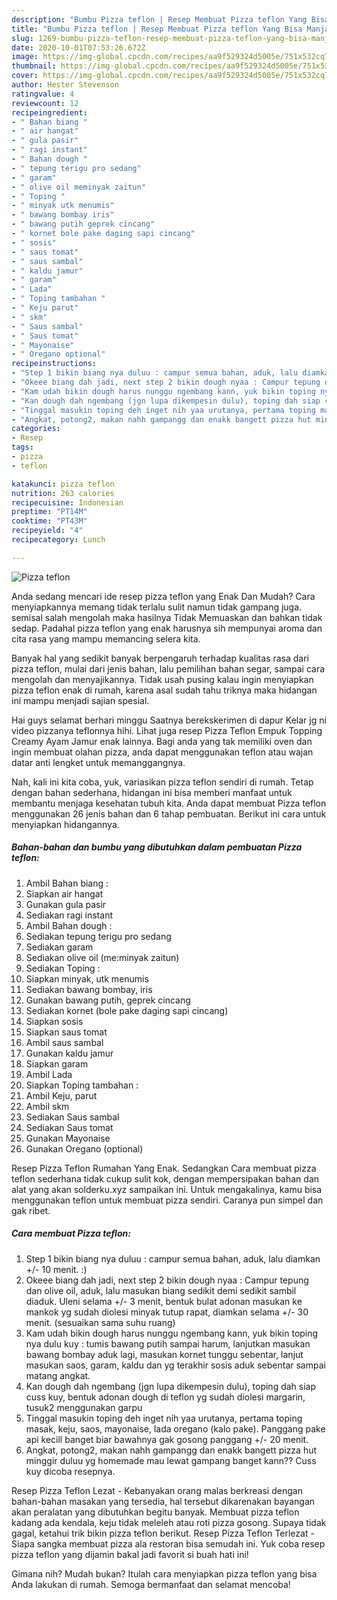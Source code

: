 ```yaml
---
description: "Bumbu Pizza teflon | Resep Membuat Pizza teflon Yang Bisa Manjain Lidah"
title: "Bumbu Pizza teflon | Resep Membuat Pizza teflon Yang Bisa Manjain Lidah"
slug: 1269-bumbu-pizza-teflon-resep-membuat-pizza-teflon-yang-bisa-manjain-lidah
date: 2020-10-01T07:53:26.672Z
image: https://img-global.cpcdn.com/recipes/aa9f529324d5005e/751x532cq70/pizza-teflon-foto-resep-utama.jpg
thumbnail: https://img-global.cpcdn.com/recipes/aa9f529324d5005e/751x532cq70/pizza-teflon-foto-resep-utama.jpg
cover: https://img-global.cpcdn.com/recipes/aa9f529324d5005e/751x532cq70/pizza-teflon-foto-resep-utama.jpg
author: Hester Stevenson
ratingvalue: 4
reviewcount: 12
recipeingredient:
- " Bahan biang "
- " air hangat"
- " gula pasir"
- " ragi instant"
- " Bahan dough "
- " tepung terigu pro sedang"
- " garam"
- " olive oil meminyak zaitun"
- " Toping "
- " minyak utk menumis"
- " bawang bombay iris"
- " bawang putih geprek cincang"
- " kornet bole pake daging sapi cincang"
- " sosis"
- " saus tomat"
- " saus sambal"
- " kaldu jamur"
- " garam"
- " Lada"
- " Toping tambahan "
- " Keju parut"
- " skm"
- " Saus sambal"
- " Saus tomat"
- " Mayonaise"
- " Oregano optional"
recipeinstructions:
- "Step 1 bikin biang nya duluu : campur semua bahan, aduk, lalu diamkan +/- 10 menit. :)"
- "Okeee biang dah jadi, next step 2 bikin dough nyaa : Campur tepung dan olive oil, aduk, lalu masukan biang sedikit demi sedikit sambil diaduk. Uleni selama +/- 3 menit, bentuk bulat adonan masukan ke mankok yg sudah diolesi minyak tutup rapat, diamkan selama +/- 30 menit. (sesuaikan sama suhu ruang)"
- "Kam udah bikin dough harus nunggu ngembang kann, yuk bikin toping nya dulu kuy : tumis bawang putih sampai harum, lanjutkan masukan bawang bombay aduk lagi, masukan kornet tunggu sebentar, lanjut masukan saos, garam, kaldu dan yg terakhir sosis aduk sebentar sampai matang angkat."
- "Kan dough dah ngembang (jgn lupa dikempesin dulu), toping dah siap cuss kuy, bentuk adonan dough di teflon yg sudah diolesi margarin, tusuk2 menggunakan garpu"
- "Tinggal masukin toping deh inget nih yaa urutanya, pertama toping masak, keju, saos, mayonaise, lada oregano (kalo pake). Panggang pake api kecill banget biar bawahnya gak gosong panggang +/- 20 menit."
- "Angkat, potong2, makan nahh gampangg dan enakk bangett pizza hut minggir duluu yg homemade mau lewat gampang banget kann?? Cuss kuy dicoba resepnya."
categories:
- Resep
tags:
- pizza
- teflon

katakunci: pizza teflon 
nutrition: 263 calories
recipecuisine: Indonesian
preptime: "PT14M"
cooktime: "PT43M"
recipeyield: "4"
recipecategory: Lunch

---
```



![Pizza teflon](https://img-global.cpcdn.com/recipes/aa9f529324d5005e/751x532cq70/pizza-teflon-foto-resep-utama.jpg)

Anda sedang mencari ide resep pizza teflon yang Enak Dan Mudah? Cara menyiapkannya memang tidak terlalu sulit namun tidak gampang juga. semisal salah mengolah maka hasilnya Tidak Memuaskan dan bahkan tidak sedap. Padahal pizza teflon yang enak harusnya sih mempunyai aroma dan cita rasa yang mampu memancing selera kita.

Banyak hal yang sedikit banyak berpengaruh terhadap kualitas rasa dari pizza teflon, mulai dari jenis bahan, lalu pemilihan bahan segar, sampai cara mengolah dan menyajikannya. Tidak usah pusing kalau ingin menyiapkan pizza teflon enak di rumah, karena asal sudah tahu triknya maka hidangan ini mampu menjadi sajian spesial.

Hai guys selamat berhari minggu Saatnya berekskerimen di dapur Kelar jg ni video pizzanya teflonnya hihi. Lihat juga resep Pizza Teflon Empuk Topping Creamy Ayam Jamur enak lainnya. Bagi anda yang tak memiliki oven dan ingin membuat olahan pizza, anda dapat menggunakan teflon atau wajan datar anti lengket untuk memanggangnya.


Nah, kali ini kita coba, yuk, variasikan pizza teflon sendiri di rumah. Tetap dengan bahan sederhana, hidangan ini bisa memberi manfaat untuk membantu menjaga kesehatan tubuh kita. Anda dapat membuat Pizza teflon menggunakan 26 jenis bahan dan 6 tahap pembuatan. Berikut ini cara untuk menyiapkan hidangannya.

<!--inarticleads1-->

##### Bahan-bahan dan bumbu yang dibutuhkan dalam pembuatan Pizza teflon:

1. Ambil  Bahan biang :
1. Siapkan  air hangat
1. Gunakan  gula pasir
1. Sediakan  ragi instant
1. Ambil  Bahan dough :
1. Sediakan  tepung terigu pro sedang
1. Sediakan  garam
1. Sediakan  olive oil (me:minyak zaitun)
1. Sediakan  Toping :
1. Siapkan  minyak, utk menumis
1. Sediakan  bawang bombay, iris
1. Gunakan  bawang putih, geprek cincang
1. Sediakan  kornet (bole pake daging sapi cincang)
1. Siapkan  sosis
1. Siapkan  saus tomat
1. Ambil  saus sambal
1. Gunakan  kaldu jamur
1. Siapkan  garam
1. Ambil  Lada
1. Siapkan  Toping tambahan :
1. Ambil  Keju, parut
1. Ambil  skm
1. Sediakan  Saus sambal
1. Sediakan  Saus tomat
1. Gunakan  Mayonaise
1. Gunakan  Oregano (optional)


Resep Pizza Teflon Rumahan Yang Enak. Sedangkan Cara membuat pizza teflon sederhana tidak cukup sulit kok, dengan mempersipakan bahan dan alat yang akan solderku.xyz sampaikan ini. Untuk mengakalinya, kamu bisa menggunakan teflon untuk membuat pizza sendiri. Caranya pun simpel dan gak ribet. 

<!--inarticleads2-->

##### Cara membuat Pizza teflon:

1. Step 1 bikin biang nya duluu : campur semua bahan, aduk, lalu diamkan +/- 10 menit. :)
1. Okeee biang dah jadi, next step 2 bikin dough nyaa : Campur tepung dan olive oil, aduk, lalu masukan biang sedikit demi sedikit sambil diaduk. Uleni selama +/- 3 menit, bentuk bulat adonan masukan ke mankok yg sudah diolesi minyak tutup rapat, diamkan selama +/- 30 menit. (sesuaikan sama suhu ruang)
1. Kam udah bikin dough harus nunggu ngembang kann, yuk bikin toping nya dulu kuy : tumis bawang putih sampai harum, lanjutkan masukan bawang bombay aduk lagi, masukan kornet tunggu sebentar, lanjut masukan saos, garam, kaldu dan yg terakhir sosis aduk sebentar sampai matang angkat.
1. Kan dough dah ngembang (jgn lupa dikempesin dulu), toping dah siap cuss kuy, bentuk adonan dough di teflon yg sudah diolesi margarin, tusuk2 menggunakan garpu
1. Tinggal masukin toping deh inget nih yaa urutanya, pertama toping masak, keju, saos, mayonaise, lada oregano (kalo pake). Panggang pake api kecill banget biar bawahnya gak gosong panggang +/- 20 menit.
1. Angkat, potong2, makan nahh gampangg dan enakk bangett pizza hut minggir duluu yg homemade mau lewat gampang banget kann?? Cuss kuy dicoba resepnya.


Resep Pizza Teflon Lezat - Kebanyakan orang malas berkreasi dengan bahan-bahan masakan yang tersedia, hal tersebut dikarenakan bayangan akan peralatan yang dibutuhkan begitu banyak. Membuat pizza teflon kadang ada kendala, keju tidak meleleh atau roti pizza gosong. Supaya tidak gagal, ketahui trik bikin pizza teflon berikut. Resep Pizza Teflon Terlezat - Siapa sangka membuat pizza ala restoran bisa semudah ini. Yuk coba resep pizza teflon yang dijamin bakal jadi favorit si buah hati ini! 

Gimana nih? Mudah bukan? Itulah cara menyiapkan pizza teflon yang bisa Anda lakukan di rumah. Semoga bermanfaat dan selamat mencoba!
